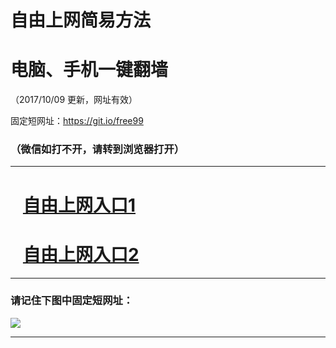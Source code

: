 ﻿# 自由上网简易方法

# 电脑、手机一键翻墙

（2017/10/09 更新，网址有效）

固定短网址：https://git.io/free99

### （微信如打不开，请转到浏览器打开）


***





# &nbsp;&nbsp; <a href="http://ft2267829775.fwq-tz-1001.info/fwqtz01.html?t=10090018085 " target="_blank">自由上网入口1</a>
# &nbsp;&nbsp; <a href="http://ft3256415034.fwq-tz-1002.info/fwqtz02.html?t=100900116293 " target="_blank">自由上网入口2</a>
***

### 请记住下图中固定短网址：

<img src="https://s3-us-west-2.amazonaws.com/fwq-1001/yjfq-20170905okok.png" /> 


***


